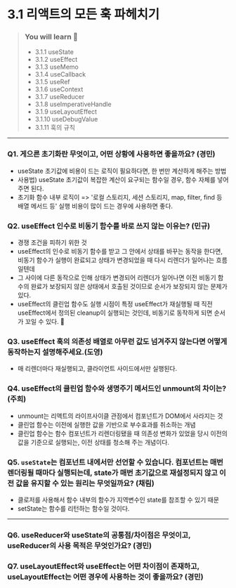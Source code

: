 # 3.1 리액트의 모든 훅 파헤치기

> ### You will learn 📝
>- 3.1.1 useState
>- 3.1.2 useEffect
>- 3.1.3 useMemo
>- 3.1.4 useCallback
>- 3.1.5 useRef
>- 3.1.6 useContext
>- 3.1.7 useReducer
>- 3.1.8 useImperativeHandle
>- 3.1.9 useLayoutEffect
>- 3.1.10 useDebugValue
>- 3.1.11 훅의 규칙

---

### Q1. 게으른 초기화란 무엇이고, 어떤 상황에 사용하면 좋을까요? (경민)
- useState 초기값에 비용이 드는 로직이 필요하다면, 한 번만 계산하게 해주는 방법
- 사용법) useState 초기값이 복잡한 계산이 요구되는 함수일 경우, 함수 자체를 넣어주면 된다.
- 초기화 함수 내부 로직이 => '로컬 스토리지, 세션 스토리지, map, filter, find 등 배열 메서드 등' 실행 비용이 많이 드는 경우에 사용하면 좋다.

### Q2. useEffect 인수로 비동기 함수를 바로 쓰지 않는 이유는? (민규)
- 경쟁 조건을 피하기 위한 것
- useEffect의 인수로 비동기 함수를 받고 그 안에서 상태를 바꾸는 동작을 한다면, 비동기 함수가 실행이 완료되고 상태가 변경되었을 때 다시 리렌더가 일어나는 흐름일텐데
- 그 사이에 다른 동작으로 인해 상태가 변경되어 리렌더가 일어나면 이전 비동기 함수의 완료가 보장되지 않은 상태에서 호출된 것이므로 순서가 보장되지 않는 문제가 있다.
- useEffect의 클린업 함수도 실행 시점이 특정 useEffect가 재실행될 때 직전 useEffect에서 정의된 cleanup이 실행되는 것인데, 비동기로 동작하게 되면 순서가 꼬일 수 있다.
👏

### Q3. useEffect 훅의 의존성 배열로 아무런 값도 넘겨주지 않는다면 어떻게 동작하는지 설명해주세요.(도영)
- 매 리렌더마다 재실행되고, 클라이언트 사이드에서만 실행된다.

### Q4. useEffect의 클린업 함수와 생명주기 메서드인 unmount의 차이는? (주희)
- unmount는 리액트의 라이프사이클 관점에서 컴포넌트가 DOM에서 사라지는 것
- 클린업 함수는 이전에 실행한 값을 기반으로 부수효과를 취소하는 개념
- 클린업 함수는 함수 컴포넌트가 리렌더링됐을 때 의존성 변화가 있었을 당시 이전의 값을 기준으로 실행되는, 이전 상태를 청소해 주는 개념이다.

### Q5. `useState`는 컴포넌트 내에서만 선언할 수 있습니다. 컴포넌트는 매번 렌더링될 때마다 실행되는데, state가 매번 초기값으로 재설정되지 않고 이전 값을 유지할 수 있는 원리는 무엇일까요? (채림)
- 클로저를 사용해서 함수 내부의 함수가 지역변수인 state를 참조할 수 있기 때문
- setState는 함수를 리턴하는 함수일 것이다.

---

### Q6. useReducer와 useState의 공통점/차이점은 무엇이고, useReducer의 사용 목적은 무엇인가요? (경민)

### Q7. useLayoutEffect와 useEffect는 어떤 차이점이 존재하고, useLayoutEffect는 어떤 경우에 사용하는 것이 좋을까요? (경민)
